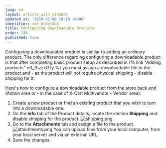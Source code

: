 ```yaml
---
lang: en
layout: article_with_sidebar
updated_at: '2019-01-08 16:16 +0400'
identifier: ref_6l9etSb8
title: Configuring Downloadable Products
order: 130
published: true
---
```

Configuring a downloadable product is similar to adding an ordinary product. The only difference regarding configuring a downloadable product is that after completing basic product setup as described in {% link "Adding products" ref_fhzzxDTy %} you must assign a downloadable file to the product and - as the product will not require physical shipping - disable shipping for it.

Here's how to configure a downloadable product from the store back end (Admin area or - in the case of X-Cart Multivendor - Vendor area):
1. Create a new product or find an existing product that you wish to turn into a downloadable one. 
2. On the **Info** tab of the Product details, locate the section **Shipping** and disable shipping for the product.
  ![shipping.png]({{site.baseurl}}/attachments/ref_3sGGx0lV/shipping.png)
3. Go to the **Attachments** tab and assign a file to the product.
  ![attachments.png]({{site.baseurl}}/attachments/ref_3sGGx0lV/attachments.png)
  You can upload files from your local computer, from your local server and via an external URL.
4. Save the changes.

